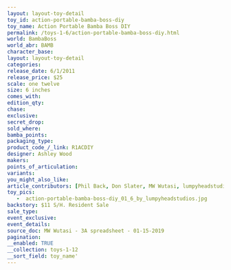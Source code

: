 ```yaml
---
layout: layout-toy-detail 
toy_id: action-portable-bamba-boss-diy
toy_name: Action Portable Bamba Boss DIY
permalink: /toys-1-6/action-portable-bamba-boss-diy.html
world: BambaBoss
world_abr: BAMB
character_base: 
layout: layout-toy-detail
categories: 
release_date: 6/1/2011
release_price: $25 
scale: one twelve
size: 6 inches
comes_with: 
edition_qty: 
chase: 
exclusive: 
secret_drop: 
sold_where: 
bamba_points: 
packaging_type: 
product_code_/_link: R1ACDIY
designer: Ashley Wood
makers: 
points_of_articulation: 
variants: 
you_might_also_like: 
article_contributors: [Phil Back, Don Slater, MW Wutasi, lumpyheadstudios]
toy_pics: 
   -  action-portable-bamba-boss-diy_01_6_by_lumpyheadstudios.jpg
backstory: $11 S/H. Resident Sale
sale_type: 
event_exclusive: 
event_details: 
source_doc: MW Wutasi - 3A spreadsheet - 01-15-2019
pagination: 
__enabled: TRUE
__collection: toys-1-12
__sort_field: toy_name'
---
```

